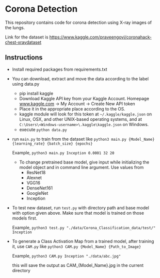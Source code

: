 # Corona Detection

This repository contains code for corona detection using X-ray images of the lungs.

Link for the dataset is https://www.kaggle.com/praveengovi/coronahack-chest-xraydataset

## Instructions

- Install required packages from requirements.txt

- You can download, extract and move the data according to the label using data.py
    - pip install kaggle
    - Download Kaggle API key from your Kaggle Account. Homepage www.kaggle.com -> My Account -> Create New API token
    - Place it in the appropriate place according to the OS.
    - kaggle module will look for this token at ```~/.kaggle/kaggle.json``` on Linux, OSX, and other UNIX-based operating systems, and at ```C:\Users\<Windows-username>\.kaggle\kaggle.json``` on Windows.
    - execute ```python data.py```

- run ```main.py``` to train from the dataset like ```python3 main.py {Model_Name} {learning_rate} {batch_size} {epochs}```

    Example, ```python3 main.py Inception 0.0001 32 20```

    - To change pretrained base model, give input while initializing the model object and in command line argument.  Use values from 
        - ResNet18 
        - Alexnet 
        - VGG16
        - DenseNet161
        - GoogleNet
        - Inception

- To test new dataset, run ```test.py``` with directory path and base model with option given above. Make sure that model is trained on those models first. 

    Example, ```python3 test.py "./data/Corona_Classification_data/test/" Inception``` 
    
    
- To generate a Class Activation Map from a trained model, after training it, use ```CAM.py``` like ```python3 CAM.py {Model_Name} {Path_to_Image}```
    
    Example, ```python3 CAM.py Inception "./data/abc.jpg"```
    
    this will save the output as CAM_{Model_Name}.jpg in the current directory
